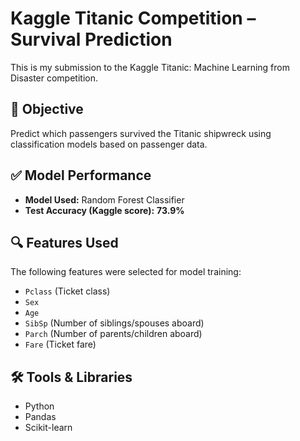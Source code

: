 # Kaggle Titanic Competition – Survival Prediction

This is my submission to the Kaggle Titanic: Machine Learning from Disaster competition.

## 🎯 Objective
Predict which passengers survived the Titanic shipwreck using classification models based on passenger data.

## ✅ Model Performance
- **Model Used:** Random Forest Classifier
- **Test Accuracy (Kaggle score):** **73.9%**

## 🔍 Features Used
The following features were selected for model training:
- `Pclass` (Ticket class)
- `Sex`
- `Age`
- `SibSp` (Number of siblings/spouses aboard)
- `Parch` (Number of parents/children aboard)
- `Fare` (Ticket fare)

## 🛠️ Tools & Libraries
- Python
- Pandas
- Scikit-learn

